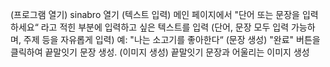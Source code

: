 (프로그램 열기) sinabro 열기
(텍스트 입력) 메인 페이지에서 "단어 또는 문장을 입력하세요“ 라고 적힌 부분에 입력하고 싶은 텍스트를 입력 (단어, 문장 모두 입력 가능하며, 주제 등을 자유롭게 입력) 예: "나는 소고기를 좋아한다“
(문장 생성) "완료" 버튼을 클릭하여 끝말잇기 문장 생성.
(이미지 생성) 끝말잇기 문장과 어울리는 이미지 생성
